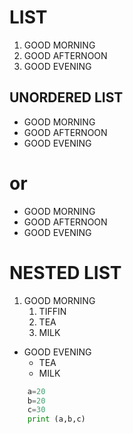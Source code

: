 # LIST
1. GOOD MORNING
2. GOOD AFTERNOON
3. GOOD EVENING

## UNORDERED LIST
- GOOD MORNING
- GOOD AFTERNOON
- GOOD EVENING
# or
* GOOD MORNING
* GOOD AFTERNOON
* GOOD EVENING
# NESTED LIST
1. GOOD MORNING
    1. TIFFIN
    2. TEA
    3. MILK

- GOOD EVENING
  * TEA
  * MILK
  
 ``` python
     a=20
     b=20
     c=30
     print (a,b,c)
 ```

